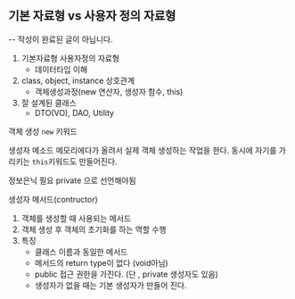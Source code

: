 ## 기본 자료형 vs 사용자 정의 자료형

-- 작성이 완료된 글이 아닙니다.

1. 기본자료형 사용자정의 자료형
    - 데이터타입 이해
2. class, object, instance 상호관계
    - 객체생성과정(new 연산자, 생성자 함수, this)
3. 잘 설계된 클래스
    - DTO(VO), DAO, Utility

객체 생성
`new` 키워드

생성자 메소드
메모리에다가 올려서 실제 객체 생성하는 작업을 한다.
동시에 자기를 가리키는 `this`키워드도 만들어진다.

정보은닉 필요 private 으로 선언해야됨

생성자 메서드(contructor)
1. 객체를 생성할 때 사용되는 메서드
2. 객체 생성 후 객체의 초기화를 하는 역할 수행
3. 특징
    - 클래스 이름과 동일한 메서드
    - 메서드의 return type이 없다 (void아님)
    - public 접근 권한을 가진다. (단 , private 생성자도 있음)
    - 생성자가 없을 때는 기본 생성자가 만들어 진다.
